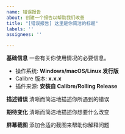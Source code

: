 ```yaml
---
name: 错误报告
about: 创建一个报告以帮助我们改善
title: "[错误报告] 这里是你简洁的标题"
labels: ''
assignees: ''

---
```


**基础信息**
一些有关你使用情况的必要信息。

* 操作系统: **Windows/macOS/Linux 发行版**
* Calibre 版本: **x.x.x**
* 插件来源: **安装自 Calibre/Rolling Release**

**描述错误**
清晰而简洁地描述你所遇到的错误

**期待变化**
清晰而简洁地描述你想要什么改变

**屏幕截图**
添加合适的截图来帮助你解释问题

